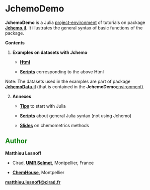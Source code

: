 # JchemoDemo

**JchemoDemo** is a Julia [project-environment](https://github.com/mlesnoff/JchemoDemo/blob/master/Project.toml) of tutorials on package [**Jchemo.jl**](https://github.com/mlesnoff/Jchemo.jl). It illustrates the general syntax of basic functions of the package. 

**Contents**

1. **Examples on datasets with Jchemo** 

    - [**Html**](https://mlesnoff.github.io/JchemoDemo/docs/build/) 
    
    - [**Scripts**](https://github.com/mlesnoff/JchemoDemo/tree/main/Ex/src) corresponding to the above Html 

Note: The datasets used in the examples are part of package [**JchemoData.jl**](https://github.com/mlesnoff/JchemoData.jl) (that is contained in the **JchemoDemo**[environment](https://github.com/mlesnoff/JchemoDemo/blob/master/Project.toml)).

2. **Annexes**

    - [**Tips**](https://github.com/mlesnoff/JchemoDemo/blob/main/Misc/config.md) to start with Julia

    - [**Scripts**](https://github.com/mlesnoff/JchemoDemo/tree/main/Misc/src) about general Julia syntax (not using Jchemo)

    - [**Slides**](https://github.com/mlesnoff/JchemoDemo/tree/main/Misc/annexes) on chemometrics methods

## <span style="color:green"> **Author** </span> 

**Matthieu Lesnoff**

- Cirad, [**UMR Selmet**](https://umr-selmet.cirad.fr/en), Montpellier, France

- [**ChemHouse**](https://www.chemproject.org/ChemHouse), Montpellier

**matthieu.lesnoff@cirad.fr**

